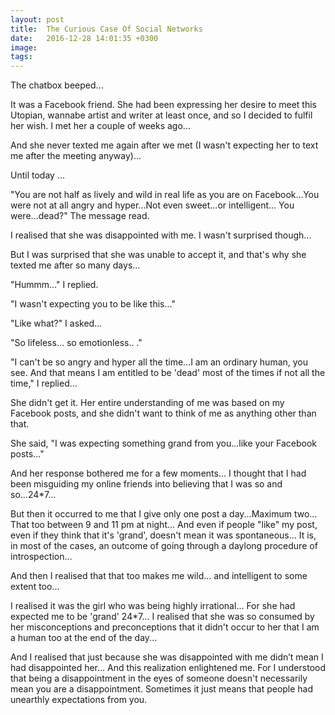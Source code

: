 ```yaml
---
layout: post
title:  The Curious Case Of Social Networks
date:   2016-12-28 14:01:35 +0300
image:  
tags:   
---
```


The chatbox beeped...

It was a Facebook friend. She had been expressing her desire to meet this Utopian, wannabe artist and writer at least once, and so I decided to fulfil her wish. I met her a couple of weeks ago...

And she never texted me again after we met (I wasn't expecting her to text me after the meeting anyway)...

Until today ...

"You are not half as lively and wild in real life as you are on Facebook...You were not at all angry and hyper...Not even sweet...or intelligent... You were...dead?" The message read.

I realised that she was disappointed with me. I wasn't surprised though...

But I was surprised that she was unable to accept it, and that's why she texted me after so many days...

"Hummm..." I replied.

"I wasn't expecting you to be like this..."

"Like what?" I asked...

"So lifeless... so emotionless.. ."

"I can't be so angry and hyper all the time...I am an ordinary human, you see. And that means I am entitled to be 'dead' most of the times if not all the time," I replied...

She didn't get it. Her entire understanding of me was based on my Facebook posts, and she didn't want to think of me as anything other than that.

She said, "I was expecting something grand from you...like your Facebook posts..."

And her response bothered me for a few moments... I thought that I had been misguiding my online friends into believing that I was so and so...24*7...

But then it occurred to me that I give only one post a day...Maximum two... That too between 9 and 11 pm at night... And even if people "like" my post, even if they think that it's 'grand', doesn't mean it was spontaneous... It is, in most of the cases, an outcome of going through a daylong procedure of introspection...

And then I realised that that too makes me wild... and intelligent to some extent too...

I realised it was the girl who was being highly irrational... For she had expected me to be 'grand' 24*7... I realised that she was so consumed by her misconceptions and preconceptions that it didn't occur to her that I am a human too at the end of the day...

And I realised that just because she was disappointed with me didn’t mean I had disappointed her... And this realization enlightened me. For I understood that being a disappointment in the eyes of someone doesn't necessarily mean you are a disappointment. Sometimes it just means that people had unearthly expectations from you.
